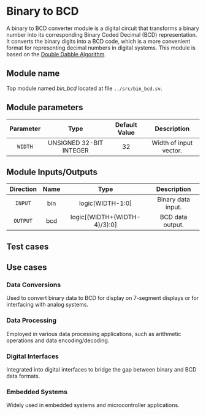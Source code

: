 # Binary to BCD
A binary to BCD converter module is a digital circuit that transforms a binary number into its corresponding Binary Coded Decimal (BCD) representation. It converts the binary digits into a BCD code, which is a more convenient format for representing decimal numbers in digital systems. This module is based on the [Double Dabble Algorithm](https://en.wikipedia.org/wiki/Double_dabble).

## Module name
Top module named _bin_bcd_ located at file `../src/bin_bcd.sv`.

## Module parameters
| Parameter | Type | Default Value | Description |
| :---: | :---: | :---: | :---:|
| `WIDTH` | UNSIGNED 32-BIT INTEGER | 32 | Width of input vector. |

## Module Inputs/Outputs
| Direction | Name | Type | Description |
| :---: | :---: | :---: | :---: |
| `INPUT` | bin | logic[WIDTH-1:0] | Binary data input. |
| `OUTPUT` | bcd | logic[(WIDTH+(WIDTH-4)/3):0] | BCD data output. |

## Test cases


## Use cases
### Data Conversions
Used to convert binary data to BCD for display on 7-segment displays or for interfacing with analog systems.

### Data Processing
Employed in various data processing applications, such as arithmetic operations and data encoding/decoding.

### Digital Interfaces
Integrated into digital interfaces to bridge the gap between binary and BCD data formats.

### Embedded Systems
Widely used in embedded systems and microcontroller applications.
